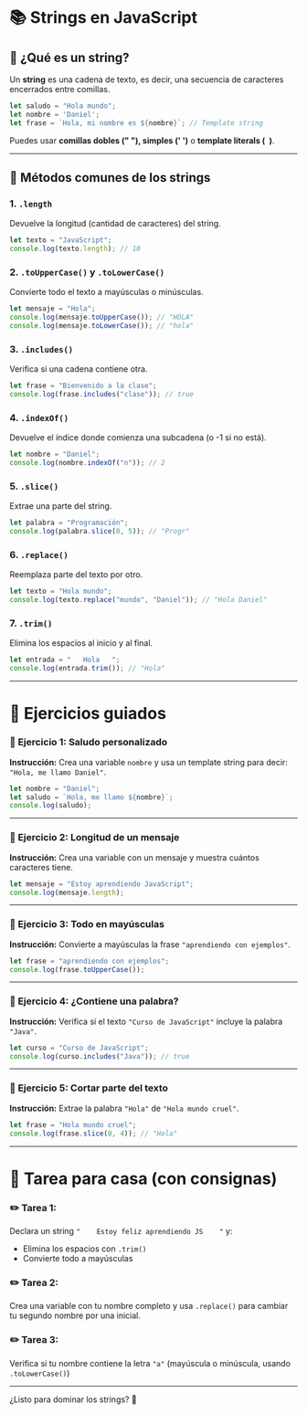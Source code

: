 
# 📚 Strings en JavaScript

## 🧠 ¿Qué es un string?
Un **string** es una cadena de texto, es decir, una secuencia de caracteres encerrados entre comillas.

```javascript
let saludo = "Hola mundo";
let nombre = 'Daniel';
let frase = `Hola, mi nombre es ${nombre}`; // Template string
```

Puedes usar **comillas dobles (" "), simples (' ')** o **template literals (` `)**.

---

## 🔧 Métodos comunes de los strings

### 1. `.length`
Devuelve la longitud (cantidad de caracteres) del string.
```javascript
let texto = "JavaScript";
console.log(texto.length); // 10
```

### 2. `.toUpperCase()` y `.toLowerCase()`
Convierte todo el texto a mayúsculas o minúsculas.
```javascript
let mensaje = "Hola";
console.log(mensaje.toUpperCase()); // "HOLA"
console.log(mensaje.toLowerCase()); // "hola"
```

### 3. `.includes()`
Verifica si una cadena contiene otra.
```javascript
let frase = "Bienvenido a la clase";
console.log(frase.includes("clase")); // true
```

### 4. `.indexOf()`
Devuelve el índice donde comienza una subcadena (o -1 si no está).
```javascript
let nombre = "Daniel";
console.log(nombre.indexOf("n")); // 2
```

### 5. `.slice()`
Extrae una parte del string.
```javascript
let palabra = "Programación";
console.log(palabra.slice(0, 5)); // "Progr"
```

### 6. `.replace()`
Reemplaza parte del texto por otro.
```javascript
let texto = "Hola mundo";
console.log(texto.replace("mundo", "Daniel")); // "Hola Daniel"
```

### 7. `.trim()`
Elimina los espacios al inicio y al final.
```javascript
let entrada = "   Hola   ";
console.log(entrada.trim()); // "Hola"
```

---

# 🧪 Ejercicios guiados

### 📝 Ejercicio 1: Saludo personalizado
**Instrucción:** Crea una variable `nombre` y usa un template string para decir: `"Hola, me llamo Daniel"`.

```javascript
let nombre = "Daniel";
let saludo = `Hola, me llamo ${nombre}`;
console.log(saludo);
```

---

### 📝 Ejercicio 2: Longitud de un mensaje
**Instrucción:** Crea una variable con un mensaje y muestra cuántos caracteres tiene.

```javascript
let mensaje = "Estoy aprendiendo JavaScript";
console.log(mensaje.length);
```

---

### 📝 Ejercicio 3: Todo en mayúsculas
**Instrucción:** Convierte a mayúsculas la frase `"aprendiendo con ejemplos"`.

```javascript
let frase = "aprendiendo con ejemplos";
console.log(frase.toUpperCase());
```

---

### 📝 Ejercicio 4: ¿Contiene una palabra?
**Instrucción:** Verifica si el texto `"Curso de JavaScript"` incluye la palabra `"Java"`.

```javascript
let curso = "Curso de JavaScript";
console.log(curso.includes("Java")); // true
```

---

### 📝 Ejercicio 5: Cortar parte del texto
**Instrucción:** Extrae la palabra `"Hola"` de `"Hola mundo cruel"`.

```javascript
let frase = "Hola mundo cruel";
console.log(frase.slice(0, 4)); // "Hola"
```

---

# 📌 Tarea para casa (con consignas)

### ✏️ Tarea 1:
Declara un string `"    Estoy feliz aprendiendo JS    "` y:
- Elimina los espacios con `.trim()`
- Convierte todo a mayúsculas

### ✏️ Tarea 2:
Crea una variable con tu nombre completo y usa `.replace()` para cambiar tu segundo nombre por una inicial.

### ✏️ Tarea 3:
Verifica si tu nombre contiene la letra `"a"` (mayúscula o minúscula, usando `.toLowerCase()`)

---

¿Listo para dominar los strings? 💪
